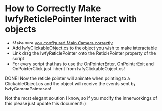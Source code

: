 # How to Correctly Make IwfyReticlePointer Interact with objects

 - Make sure [you configured Main Camera correctly](HowToMainCamera.md)
 - Add IwfyClickableObject.cs to the object you wish to make interactable
 - Link drag the IwfyReticlePointer onto the ReticlePointer property of the script
 - For every script that has to use the OnPointerEnter, OnPointerExit and OnPointerClick just inherit from IwfyClickableObject.cs!

 DONE! Now the reticle pointer will animate when pointing to a ClickableObject.cs and the object will receive the events sent by IwfyCameraPointer.cs!

 Not the most elegant solution I know, so if you modify the innerworkings of this please just update this document! :)
